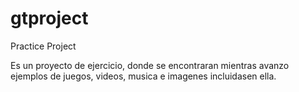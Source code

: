 # gtproject
Practice Project

Es un proyecto de ejercicio, donde se encontraran mientras avanzo ejemplos 
de juegos, videos, musica e imagenes incluidasen ella.
